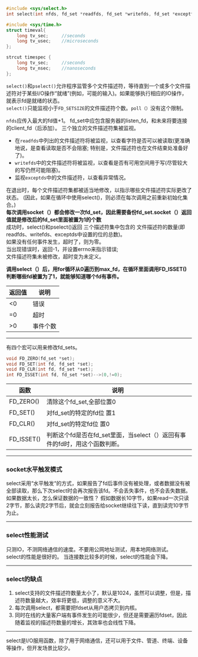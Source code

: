 <span id="顶部"></span>
```cpp
#include <sys/select.h> 
int select(int nfds, fd_set *readfds, fd_set *writefds, fd_set *exceptfds, struct timeval *timeout);

#include <sys/time.h>
struct timeval{
    long tv_sec;     //seconds
    long tv_usec;    //microseconds
};

strcut timespec {
    long tv_sec;     //seconds
    long tv_nsec;    //nanoseconds
};

```
`select()`和`pselect()`允许程序监管多个文件描述符，等待直到一个或多个文件描述符对于某些I/O操作“就绪”(例如，可能的输入)。如果能够执行相应的IO操作，就表示fd是就绪的状态。    
`select()`只能监视小于`FD_SETSIZE`的文件描述符个数。`poll（）`没有这个限制。     

`nfds`应传入最大的fd值+1。
fd_set中应包含服务器的listen_fd，和未来将要连接的client_fd（后添加）。
三个独立的文件描述符集被监视。 
  * 在`readfds`中列出的文件描述符将被监视，以查看字符是否可以被读取(更准确地说，是查看读取是否不会阻塞; 特别是，文件描述符也在文件结束处准备好了)。   
  * `writefds`中的文件描述符将被监视，以查看是否有可用空间用于写(尽管较大的写仍然可能阻塞)。   
  * 监视`exceptds`中的文件描述符，以查看异常情况。   

在退出时，每个文件描述符集都被适当地修改，以指示哪些文件描述符实际更改了状态。 (因此，如果在循环中使用select()，则必须在每次调用之前重新初始化集合。)    
**每次调用socket（）都会修改一次fd_set，因此需要备份fd_set.socket（）返回值就是修改后的fd_set里面被置为1的个数**  
成功时，select()和pselect()返回 三个描述符集中包含的 文件描述符的数量(即readfds、writefds、exceptds中设置的位的总数)。  
如果没有任何事件发生，超时了，则为零。  
当出现错误时，返回-1，并设置errno来指示错误;  
文件描述符集未被修改，超时变为未定义。  

**调用select（）后，用for循环从0遍历到max_fd，在循环里面调用FD_ISSET()判断哪些fd被置为了1，就能够知道哪个fd有事件。**

|返回值| 说明|
|-----|-----|
|<0   |错误|
|=0   |超时|
|>0   |事件个数|

---
有四个宏可以用来修改fd_sets。
```CPP
void FD_ZERO(fd_set *set);
void FD_SET(int fd, fd_set *set);
void FD_CLR(int fd, fd_set *set);
int FD_ISSET(int fd, fd_set *set)-->(0,!=0);
```
|函数|说明|
|---|----|
|FD_ZERO()|清除这个fd_set,全部位置0|
|FD_SET()|对fd_set的特定的fd位 置1|
|FD_CLR()|对fd_set的特定fd位 置0|
|FD_ISSET()|判断这个fd是否在fd_set里面，当select（）返回有事件的fd时，用这个函数判断。|



---
### socket水平触发模式  
select采用“水平触发“的方式，如果报告了fd后事件没有被处理，或者数据没有被全部读取，那么下次select时会再次报告该fd。不会丢失事件，也不会丢失数据。
如果数据太长，怎么保证数据的一致性？
假如数据长10字节，如果read一次只读2字节，那么读完2字节后，就会立刻报告给socket继续往下读，直到读完10字节为止。


---
### select性能测试
只测IO，不测网络通信的速度。不要用公网地址测试，用本地网络测试。   
select的性能是很好的。
当连接数比较多的时候，select的性能会下降。


---
### select的缺点
1. select支持的文件描述符数量太小了，默认是1024，虽然可以调整，但是，描述符数量越大，效率将更低，调整的意义不大。
2. 每次调用select，都需要把fdset从用户态拷贝到内核。
3. 同时在线的大量客户端有事件发生的可能很少，但还是需要遍历fdset，因此随着监视的描述符数量的增长，其效率也会线性下降。


---
select是I/O服用函数，除了用于网络通信，还可以用于文件、管道、终端、设备等操作，但开发场景比较少。


